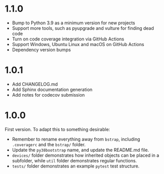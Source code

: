 # 1.1.0

* Bump to Python 3.9 as a minimum version for new projects
* Support more tools, such as pyupgrade and vulture for finding dead code
* Turn on code coverage integration via GitHub Actions
* Support Windows, Ubuntu Linux and macOS on GitHub Actions
* Dependency version bumps

# 1.0.1

* Add CHANGELOG.md
* Add Sphinx documentation generation
* Add notes for codecov submission

# 1.0.0

First version. To adapt this to something desirable:

* Remember to rename everything away from `bstrap`, including `.coveragerc` and the `bstrap/` folder.
* Update the `py38bootstrap` name, and update the README.md file.
* `devices/` folder demonstrates how inherited objects can be placed in a subfolder, while `util` folder demonstrates regular functions.
* `tests/` folder demonstrates an example `pytest` test structure.
